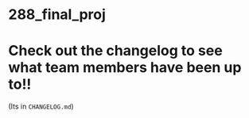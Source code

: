 # 288_final_proj

# Check out the changelog to see what team members have been up to!!
(Its in `CHANGELOG.md`)